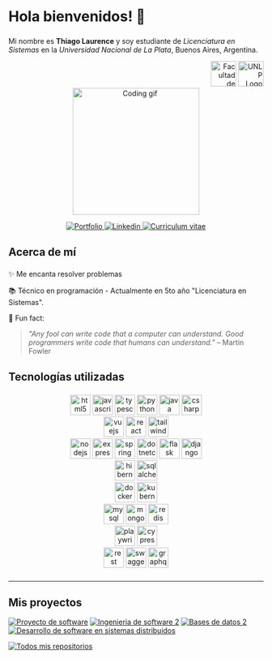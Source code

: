 <!--
**thiago-laurence/thiago-laurence** is a ✨ _special_ ✨ repository because its `README.md` (this file) appears on your GitHub profile.

Here are some ideas to get you started:

- 🔭 I’m currently working on ...
- 🌱 I’m currently learning ...
- 👯 I’m looking to collaborate on ...
- 🤔 I’m looking for help with ...
- 💬 Ask me about ...
- 📫 How to reach me: ...
- 😄 Pronouns: ...
- ⚡ Fun fact: ...
-->

<h1 align="left">Hola bienvenidos! 👋</h1>

###

<div align="center">
 <p align="left">Mi nombre es <strong>Thiago Laurence</strong> y soy estudiante de <i>Licenciatura en Sistemas</i> en la <i>Universidad Nacional de La Plata</i>, Buenos Aires, Argentina.</p>
 <div align="right">
  <img src="https://www.info.unlp.edu.ar/wp-content/uploads/2019/07/logoo-300x300.jpg" alt="Facultad de informática Logo" width="50">
  <img src="https://upload.wikimedia.org/wikipedia/commons/7/74/UNLP_Logo_%28cropped%29.svg" alt="UNLP Logo" width="50">
 </div>
</div>

<div align="center"><img width="250" src="https://raw.githubusercontent.com/alsiam/alsiam/main/assets/programmer.gif" alt="Coding gif" /></div>

<p align="center">
 <a href="https://devb.io/thiago-laurence?ref=modal" target="blank">
  <img src="https://img.shields.io/badge/Portfolio-DC143C?style=for-the-badge&logo=medium&logoColor=white" alt="Portfolio" />
 </a>
 <a href="https://www.linkedin.com/in/thiago-laurence-828bb0256/" target="_blank">
  <img src="https://img.shields.io/badge/LinkedIn-0077B5?style=for-the-badge&logo=linkedin&logoColor=white" alt="Linkedin"/>
 </a>
 <a href="https://drive.google.com/file/d/1zn7dcEsRS9_oXFN0TaD6qbaYewIg5HiM/view?usp=sharing" target="_blank">
  <img src="https://img.shields.io/badge/CV-0A0A0A?style=for-the-badge&logo=readdotcv&logoColor=white" alt="Curriculum vitae" />
 </a>
 <!-- <a href="https://dev.to/alsiam" target="_blank">
  <img src="https://img.shields.io/badge/dev.to-0A0A0A?style=for-the-badge&logo=dev.to&logoColor=white" alt="alsiam" />
 </a>
 <a href="https://twitter.com/_alsiam" target="_blank">
  <img src="https://img.shields.io/badge/Twitter-1DA1F2?style=for-the-badge&logo=twitter&logoColor=white" />
 </a>
 <a href="https://instagram.com/_alsiam" target="_blank">
  <img src="https://img.shields.io/badge/Instagram-fe4164?style=for-the-badge&logo=instagram&logoColor=white" alt="alsiam" />
 </a> 
 <a href="https://facebook.com/alsiam.dev" target="_blank">
  <img src="https://img.shields.io/badge/Facebook-20BEFF?&style=for-the-badge&logo=facebook&logoColor=white" alt="alsiam"  />
  </a>  -->
</p>

###

<h2 align="left">Acerca de mí</h2>

###

✨ Me encanta resolver problemas

📚 Técnico en programación - Actualmente en 5to año "Licenciatura en Sistemas".

🎲 Fun fact:
<!-- 🎯 Logros: ... -->

> *"Any fool can write code that a computer can understand. Good programmers write code that humans can understand."*
– Martin Fowler


<h2 align="left">Tecnologías utilizadas</h2>

###

<div align="left">
  <div align="center">

  <img src="https://cdn.jsdelivr.net/gh/devicons/devicon/icons/html5/html5-original.svg" height="40" alt="html5 logo"  />
  
  <img src="https://cdn.jsdelivr.net/gh/devicons/devicon/icons/javascript/javascript-original.svg" height="40" alt="javascript logo"  />

  <img src="https://cdn.jsdelivr.net/gh/devicons/devicon/icons/typescript/typescript-original.svg" height="40" alt="typescript logo"  />

  <img src="https://cdn.jsdelivr.net/gh/devicons/devicon/icons/python/python-original.svg" height="40" alt="python logo"  />

  <img src="https://cdn.jsdelivr.net/gh/devicons/devicon/icons/java/java-original.svg" height="40" alt="java logo"  />

  <img src="https://cdn.jsdelivr.net/gh/devicons/devicon/icons/csharp/csharp-original.svg" height="40" alt="csharp logo"  />
  </div>
  
  <div align="center">

  <img src="https://cdn.jsdelivr.net/gh/devicons/devicon/icons/vuejs/vuejs-original.svg" height="40" alt="vuejs logo"  />

  <img src="https://cdn.jsdelivr.net/gh/devicons/devicon/icons/react/react-original.svg" height="40" alt="react logo"  />

  <img src="https://cdn.jsdelivr.net/gh/devicons/devicon/icons/tailwindcss/tailwindcss-original.svg" height="40" alt="tailwindcss logo"  />

  </div>
  <div align="center">

  <img src="https://cdn.jsdelivr.net/gh/devicons/devicon/icons/nodejs/nodejs-original.svg" height="40" alt="nodejs logo"  />

  <img src="https://cdn.jsdelivr.net/gh/devicons/devicon/icons/express/express-original.svg" height="40" alt="express logo"  />

  <img src="https://cdn.jsdelivr.net/gh/devicons/devicon/icons/spring/spring-original.svg" height="40" alt="spring logo"  />

  <img src="https://cdn.jsdelivr.net/gh/devicons/devicon/icons/dotnetcore/dotnetcore-original.svg" height="40" alt="dotnetcore logo"  />

  <img src="https://cdn.jsdelivr.net/gh/devicons/devicon/icons/flask/flask-original.svg" height="40" alt="flask logo"  />

  <img src="https://cdn.jsdelivr.net/gh/devicons/devicon/icons/django/django-plain.svg" height="40" alt="django logo"  />

  </div>
  <div align="center">

  <img src="https://cdn.jsdelivr.net/gh/devicons/devicon/icons/hibernate/hibernate-original.svg" height="40" alt="hibernate logo"  />

  <img src="https://cdn.jsdelivr.net/gh/devicons/devicon/icons/sqlalchemy/sqlalchemy-original.svg" height="40" alt="sqlalchemy logo"  />

  </div>  
  <div align="center">

  <img src="https://cdn.jsdelivr.net/gh/devicons/devicon/icons/docker/docker-original.svg" height="40" alt="docker logo"  />

  <img src="https://cdn.jsdelivr.net/gh/devicons/devicon/icons/kubernetes/kubernetes-original.svg" height="40" alt="kubernetes logo"  />

  </div>
  <div align="center">

  <img src="https://cdn.jsdelivr.net/gh/devicons/devicon/icons/postgresql/postgresql-original.svg" height="40" alt="mysql logo"  />

  <img src="https://cdn.jsdelivr.net/gh/devicons/devicon/icons/mongodb/mongodb-original.svg" height="40" alt="mongodb logo"  />

  <img src="https://cdn.jsdelivr.net/gh/devicons/devicon/icons/redis/redis-original.svg" height="40" alt="redis logo"  />
  </div>

  <div align="center">

  <img src="https://cdn.jsdelivr.net/gh/devicons/devicon/icons/playwright/playwright-original.svg" height="40" alt="playwright logo"  />

  <img src="https://cdn.jsdelivr.net/gh/devicons/devicon/icons/cypressio/cypressio-original.svg" height="40" alt="cypressio logo"  />

  </div>
  <div align="center">
  
  <img src="https://velog.velcdn.com/images/junhok82/post/eaedbeb1-1208-41b2-9f69-117c1d1ead50/rest.png" height="40" alt="rest logo"  />
  <img src="https://cdn.jsdelivr.net/gh/devicons/devicon/icons/swagger/swagger-original.svg" height="40" alt="swagger logo"  />
  <img src="https://cdn.jsdelivr.net/gh/devicons/devicon/icons/graphql/graphql-plain.svg" height="40" alt="graphql logo"  />

  </div>

</div>

###

<hr />

<h2 align="left">Mis proyectos</h2>

[![Proyecto de software](https://github-readme-stats.vercel.app/api/pin/?username=thiago-laurence&repo=proyecto-de-software&border_color=7F3FBF&bg_color=0D1117&title_color=C9D1D9&text_color=8B949E&icon_color=7F3FBF)](https://github.com/thiago-laurence/proyecto-de-software)
[![Ingenieria de software 2](https://github-readme-stats.vercel.app/api/pin/?username=thiago-laurence&repo=Ingenieria-de-software-2&border_color=7F3FBF&bg_color=0D1117&title_color=C9D1D9&text_color=8B949E&icon_color=7F3FBF)](https://github.com/thiago-laurence/Ingenieria-de-software-2)
[![Bases de datos 2](https://github-readme-stats.vercel.app/api/pin/?username=thiago-laurence&repo=bases-de-datos-2&border_color=7F3FBF&bg_color=0D1117&title_color=C9D1D9&text_color=8B949E&icon_color=7F3FBF)](https://github.com/thiago-laurence/bases-de-datos-2)
[![Desarrollo de software en sistemas distribuidos](https://github-readme-stats.vercel.app/api/pin/?username=thiago-laurence&repo=DSSD&border_color=7F3FBF&bg_color=0D1117&title_color=C9D1D9&text_color=8B949E&icon_color=7F3FBF)](https://github.com/thiago-laurence/DSSD)

<p align="left">
  <a href="https://github.com/thiago-laurence?tab=repositories" target="_blank"><img alt="Todos mis repositorios" title="Todos mis repositorios" src="https://img.shields.io/badge/-Todos%20mis repositorios-2962FF?style=for-the-badge&logo=koding&logoColor=white"/></a>
</p>
